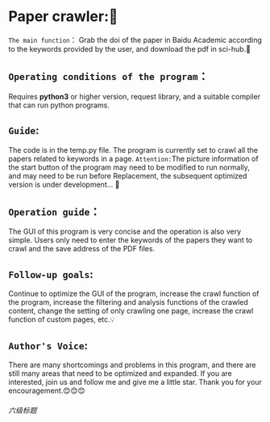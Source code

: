 # Paper crawler::bug:
`The main function`：
Grab the doi of the paper in Baidu Academic according to the keywords provided by the user, and download the pdf in sci-hub.:eyes:
## `Operating conditions of the program`：
Requires **python3** or higher version, request library, and a suitable compiler that can run python programs.
## `Guide`:
The code is in the temp.py file. The program is currently set to crawl all the papers related to keywords in a page. `Attention:`The picture information of the start button of the program may need to be modified to run normally, and may need to be run before Replacement, the subsequent optimized version is under development...	:triangular_flag_on_post:
## `Operation guide`：
The GUI of this program is very concise and the operation is also very simple. Users only need to enter the keywords of the papers they want to crawl and the save address of the PDF files.
## `Follow-up goals`:
Continue to optimize the GUI of the program, increase the crawl function of the program, increase the filtering and analysis functions of the crawled content, change the setting of only crawling one page, increase the crawl function of custom pages, etc.:bulb:
## `Author's Voice`:
There are many shortcomings and problems in this program, and there are still many areas that need to be optimized and expanded. If you are interested, join us and follow me and give me a little star. Thank you for your encouragement.:blush::blush::blush:
###### 六级标题 
